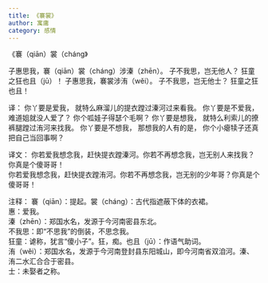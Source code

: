 ```yaml
---
title: 《褰裳》
author: 寓庸
category: 感情
---
```


《褰（qiān）裳（cháng》

子惠思我，褰（qiān）裳（cháng）涉溱（zhēn）。 子不我思，岂无他人？ 狂童之狂也且（jū）！ 子惠思我，褰裳涉洧（wěi）。 子不我思，岂无他士？ 狂童之狂也且！ 

译： 你丫要是爱我， 就特么麻溜儿的提衣蹚过溱河过来看我。 你丫要是不爱我， 难道姐就没人爱了？ 你个呱娃子得瑟个毛啊？ 你丫要是想我， 就特么利索儿的撩裤腿蹚过洧河来找我。 你丫要是不想我， 那想我的人有的是， 你个小瘪犊子还真把自己当回事啊？

译文：
你若爱我想念我，赶快提衣蹚溱河。你若不再想念我，岂无别人来找我？你真是个傻哥哥！  
你若爱我想念我，赶快提衣蹚洧河。你若不再想念我，岂无别的少年哥？你真是个傻哥哥！

注释： 
褰（qiān）：提起。裳（cháng）：古代指遮蔽下体的衣裙。  
惠：爱我。  
溱（zhēn）：郑国水名，发源于今河南密县东北。  
不我思：即“不思我”的倒装，不思念我。  
狂童：谑称，犹言“傻小子”。狂，痴。也且（jū）：作语气助词。  
洧（wěi）：郑国水名，发源于今河南登封县东阳城山，即今河南省双洎河。溱、洧二水汇合合于密县。  
士：未娶者之称。